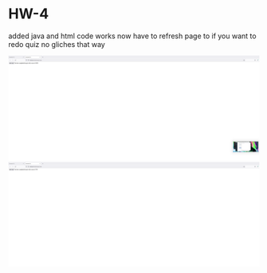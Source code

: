 # HW-4
added java and html 
code works now have to refresh page to if you want to redo quiz no gliches that way 

![websit](imgs/img-1.jpg)
![websit with differnt correct answer](imgs/img-2.jpg) 
